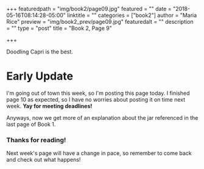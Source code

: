 +++
featuredpath = "img/book2/page09.jpg"
featured = ""
date = "2018-05-16T08:14:28-05:00"
linktitle = ""
categories = ["book2"]
author = "Maria Rice"
preview = "img/book2_prev/page09.jpg"
featuredalt = ""
description = ""
type = "post"
title = "Book 2, Page 9"

+++

Doodling Capri is the best.

# Early Update

I'm going out of town this week, so I'm posting this page 
today. I finished page 10 as expected, so I have no worries 
about posting it on time next week. **Yay for meeting 
deadlines!**

Anyways, now we get more of an explanation about the jar 
referenced in the last page of Book 1. 

### Thanks for reading! 

Next week's page will have a change in pace, so remember to 
come back and check out what happens!
